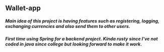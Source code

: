 ## Wallet-app
##### Main idea of this project is having features such as registering, logging, exchanging currencies and also send them to other users.
##### First time using Spring for a backend project. Kinda rusty since I've not coded in  java since college but looking forward to make it work.
